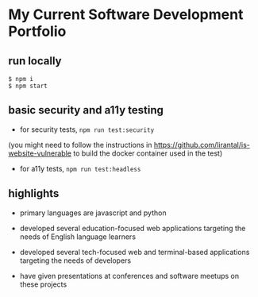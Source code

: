 # My Current Software Development Portfolio

## run locally

```
$ npm i
$ npm start
```

## basic security and a11y testing

- for security tests, `npm run test:security`

(you might need to follow the instructions in https://github.com/lirantal/is-website-vulnerable to build the docker container used in the test)

- for a11y tests, `npm run test:headless`

## highlights

* primary languages are javascript and python

* developed several education-focused web applications targeting
the needs of English language learners

* developed several tech-focused web and terminal-based applications targeting
the needs of developers

* have given presentations at conferences and software meetups
on these projects

